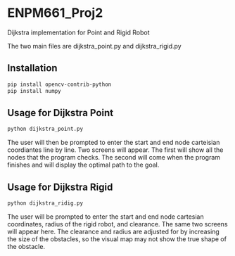 # ENPM661_Proj2
Dijkstra implementation for Point and Rigid Robot

The two main files are dijkstra_point.py and dijkstra_rigid.py

## Installation
```bash
pip install opencv-contrib-python
pip install numpy
```

## Usage for Dijkstra Point
```python
python dijkstra_point.py
```
The user will then be prompted to enter the start and end node carteisian coordiantes line by line.
Two screens will appear. The first will show all the nodes that the program checks. The second will come when the program finishes and will display the optimal path to the goal.

## Usage for Dijkstra Rigid
```python
python dijkstra_ridig.py
```
The user will be prompted to enter the start and end node cartesian coordinates, radius of the rigid robot, and clearance. The same two screens will appear here. The clearance and radius are adjusted for by increasing the size of the obstacles, so the visual map may not show the true shape of the obstacle.
